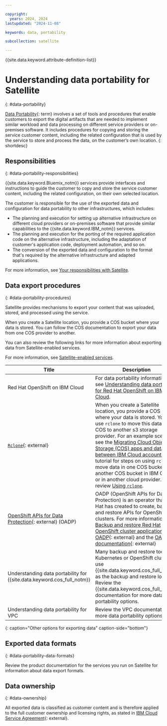 ```yaml
---

copyright:
  years: 2024, 2024
lastupdated: "2024-11-08"

keywords: data, portability

subcollection: satellite

---
```


{{site.data.keyword.attribute-definition-list}}

# Understanding data portability for Satellite
{: #data-portability}

[Data Portability](#x2113280){: term} involves a set of tools and procedures that enable customers to export the digital artifacts that are needed to implement similar workload and data processing on different service providers or on-premises software. It includes procedures for copying and storing the service customer content, including the related configuration that is used by the service to store and process the data, on the customer’s own location.
{: shortdesc}

## Responsibilities
{: #data-portability-responsibilities}

{{site.data.keyword.Bluemix_notm}} services provide interfaces and instructions to guide the customer to copy and store the service customer content, including the related configuration, on their own selected location.

The customer is responsible for the use of the exported data and configuration for data portability to other infrastructures, which includes:

- The planning and execution for setting up alternative infrastructure on different cloud providers or on-premises software that provide similar capabilities to the {{site.data.keyword.IBM_notm}} services.
- The planning and execution for the porting of the required application code on the alternative infrastructure, including the adaptation of customer's application code, deployment automation, and so on.
- The conversion of the exported data and configuration to the format that's required by the alternative infrastructure and adapted applications.

For more information, see [Your responsibilities with Satellite](/docs/satellite?topic=satellite-responsibilities).


## Data export procedures
{: #data-portability-procedures}

Satellite provides mechanisms to export your content that was uploaded, stored, and processed using the service.

When you create a Satellite location, you provide a COS bucket where your data is stored. You can follow the COS documentation to export your data from one COS provider to another.

You can also review the following links for more information about exporting data from Satellite-enabled services. 

For more information, see [Satellite-enabled services](/docs/satellite?topic=satellite-managed-services).


| Title | Description |
| --- | --- |
| Red Hat OpenShift on IBM Cloud | For data portability information, see [Understanding data portability for Red Hat OpenShift on IBM Cloud](/docs/openshift?topic=openshift-data-portability). |
| [`Rclone`](https://rclone.org/){: external} | When you create a Satellite location, you provide a COS bucket where your data is stored. You can use `rclone` to move this data from COS to another s3 storage provider. For an example scenario, see the [Migrating Cloud Object Storage (COS) apps and data between IBM Cloud accounts](https://cloud.ibm.com/docs/satellite?topic=satellite-storage-cos-app-migration) tutorial for steps on using `rclone` to move data in one COS bucket to another COS bucket in IBM Cloud or in another cloud provider. Also, review [Using `rclone`](/docs/cloud-object-storage?topic=cloud-object-storage-rclone). |
| [OpenShift APIs for Data Protection](https://access.redhat.com/articles/5456281){: external} (OADP) | OADP (OpenShift APIs for Data Protection) is an operator that Red Hat has created to create, backup, and restore APIs for OpenShift clusters. For more information, see [Backup and restore Red Hat OpenShift cluster applications with OADP](https://developer.ibm.com/tutorials/awb-backup-and-restore-redhat-openshift-clusters-with-oadp/){: external} and the [OADP documentation](https://docs.openshift.com/container-platform/4.17/backup_and_restore/application_backup_and_restore/oadp-intro.html){: external} |
| Understanding data portability for {{site.data.keyword.cos_full_notm}} | Many backup and restore tools for Kubernetes or OpenShift clusters use {{site.data.keyword.cos_full_notm}} as the backup and restore location. Review the {{site.data.keyword.cos_full_notm}} documentation for more data portability options. |
| Understanding data portability for VPC | Review the VPC documentation for more data portability options. |
{: caption="Other options for exporting data" caption-side="bottom"}


## Exported data formats
{: #data-portability-data-formats}


Review the product documentation for the services you run on Satellite for information about data export formats.




## Data ownership
{: #data-ownership}

All exported data is classified as customer content and is therefore applied to the full customer ownership and licensing rights, as stated in [IBM Cloud Service Agreement](https://www.ibm.com/support/customer/csol/terms/?id=Z126-6304_WS){: external}.
